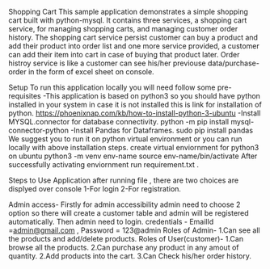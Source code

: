 Shopping Cart
This sample application demonstrates a simple shopping cart built with python-mysql. It contains three services, a shopping cart service, for managing shopping carts, and managing customer order history.
The shopping cart service persist customer can buy a product and add their product into order list and one more service provided, a customer can add their item into cart in case of buying that product later.
Order histroy service is like a customer can see his/her previouse data/purchase-order in the form of excel sheet on console.

Setup
 To run this application locally you will need follow some pre-requisites 
-This application is based on python3 so you should have python installed in your system in case it is not installed this is link for installation of python.
 https://phoenixnap.com/kb/how-to-install-python-3-ubuntu
-Install MYSQL.connector for database connectivity.
 python -m pip install mysql-connector-python
-Install Pandas for Dataframes.
 sudo pip install pandas 
 We suggest you to run it on python virtual environment or you can run locally with above installation steps.
 create virtual enviornment for python3 on ubuntu
 python3 -m venv env-name
 source env-name/bin/activate
 After successfully activating enviornment run requirement.txt .
 
 Steps to Use Application
 after running file , there are two choices are displyed over console 
 1-For login 
 2-For registration.
 
 Admin access-
 Firstly for admin accessibility admin need to choose 2 option so there will create a customer table and admin will be registered automatically.
 Then admin need to login.
 credentials - EmailId =admin@gmail.com , Password = 123@admin
 Roles of Admin-
 1.Can see all the products and add/delete products.
 Roles of User(customer)-
 1.Can browse all the products.
 2.Can purchase any product in any amout of quantity.
 2.Add products into the cart.
 3.Can Check his/her order history.
 
 
 

 
 
 
 




